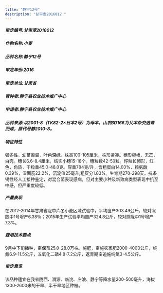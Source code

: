 ```yaml
---
title: "静宁12号"
description: "甘审麦2016012 "
---
```

##### 审定编号:甘审麦2016012 

##### 作物名称:小麦

##### 品种名称:静宁12号

##### 审定年份:2016

##### 审定单位:甘肃省

##### 育种者:静宁县农业技术推广中心

##### 申请者:静宁县农业技术推广中心

##### 品种来源:以2001-8（TK82-2×日本2号）为母本，山农BD166为父本杂交选育而成，原代号静2010-8。

##### 特征特性
强冬性，幼苗匍匐，叶色深绿。株高100-105厘米，株形紧凑。穗形棍棒，无芒，白壳。穗长6.6-8.4厘米，结实小穗15-18个，穗粒数42-50粒。籽粒长卵形，红色，角质，千粒重45.0-48.0克。容重784克/升，含粗蛋白14.00%，赖氨酸0.39%，湿面筋22.2%，沉淀值25毫升,粗灰分1.83%。生育期270-298天。抗条锈性经人工接种鉴定，对混合菌表现感病，但对主要小种及新致病类型表现中抗至中感，但严重度较低。

##### 产量表现
在2012-2014年甘肃省陇中片冬小麦区域试验中，平均亩产303.49公斤，较对照陇中1号增产6.38％；2015年生产试验平均亩产324.8公斤，较对照陇中1号增产7.3%。

##### 栽培技术要点
9月中下旬播种，亩保苗25.0-28.0万株。施肥，亩施农家肥2000-4000公斤，纯氮6.9-11.5公斤，五氧化二磷4.8-7.2公斤，返青期亩追施纯氮3-4.5公斤。

##### 审定意见
该品种适宜在我省陇西、渭源、临洮、庄浪、静宁等降水量200-500毫升，海拔1300-2600米的干旱、半干旱地区种植。
